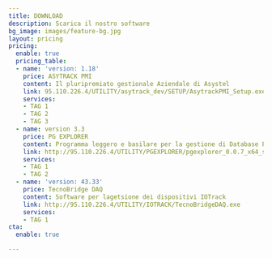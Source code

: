 ```yaml
---
title: DOWNLOAD
description: Scarica il nostro software
bg_image: images/feature-bg.jpg
layout: pricing
pricing:
  enable: true
  pricing_table:
  - name: 'version: 1.18'
    price: ASYTRACK PMI
    content: Il pluripremiato gestionale Aziendale di Asystel
    link: 95.110.226.4/UTILITY/asytrack_dev/SETUP/AsytrackPMI_Setup.exe
    services:
    - TAG 1
    - TAG 2
    - TAG 3
  - name: version 3.3
    price: PG EXPLORER
    content: Programma leggero e basilare per la gestione di Database PostgreSQL
    link: http://95.110.226.4/UTILITY/PGEXPLORER/pgexplorer_0.0.7_x64_setup.exe
    services:
    - TAG 1
    - TAG 2
  - name: 'version: 43.33'
    price: TecnoBridge DAQ
    content: Software per lagetsione dei dispositivi IOTrack
    link: http://95.110.226.4/UTILITY/IOTRACK/TecnoBridgeDAQ.exe
    services:
    - TAG 1
cta:
  enable: true

---
```

